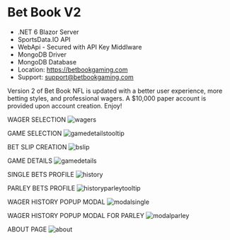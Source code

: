 # Bet Book V2
- .NET 6 Blazor Server
- SportsData.IO API
- WebApi - Secured with API Key Middlware
- MongoDB Driver
- MongoDB Database
- Location: https://betbookgaming.com
- Support: support@betbookgaming.com

Version 2 of Bet Book NFL is updated with a better user experience, more betting styles, and professional wagers. A $10,000 paper account is provided upon account creation. Enjoy!

WAGER SELECTION
![wagers](https://user-images.githubusercontent.com/95720340/200470374-c923c282-c157-45c7-887a-c8b698163b01.png)

GAME SELECTION
![gamedetailstooltip](https://user-images.githubusercontent.com/95720340/200470368-d3e8c643-cffa-469a-b2b0-b8e8fe15babb.png)

BET SLIP CREATION
![bslip](https://user-images.githubusercontent.com/95720340/200470759-cd708c60-fbfe-49f1-8bbf-6489c174ff63.png)

GAME DETAILS
![gamedetails](https://user-images.githubusercontent.com/95720340/199785113-17751974-96e3-482d-981e-0284f577f0c7.png)

SINGLE BETS PROFILE
![history](https://user-images.githubusercontent.com/95720340/200454193-33e99915-29ba-4e70-801e-874f0b1008ef.png)

PARLEY BETS PROFILE
![historyparleytooltip](https://user-images.githubusercontent.com/95720340/200454185-16e353f2-c641-4986-8c14-af6d11521173.png)

WAGER HISTORY POPUP MODAL
![modalsingle](https://user-images.githubusercontent.com/95720340/200454169-f79b20fa-69b3-43fb-be17-f2ffb20603e1.png)

WAGER HISTORY POPUP MODAL FOR PARLEY
![modalparley](https://user-images.githubusercontent.com/95720340/200454175-0eeb9af9-9464-41c9-b35e-927570486439.png)

ABOUT PAGE
![about](https://user-images.githubusercontent.com/95720340/199785127-4dc2a956-e0f7-4493-87a5-010393c7cb7b.png)


